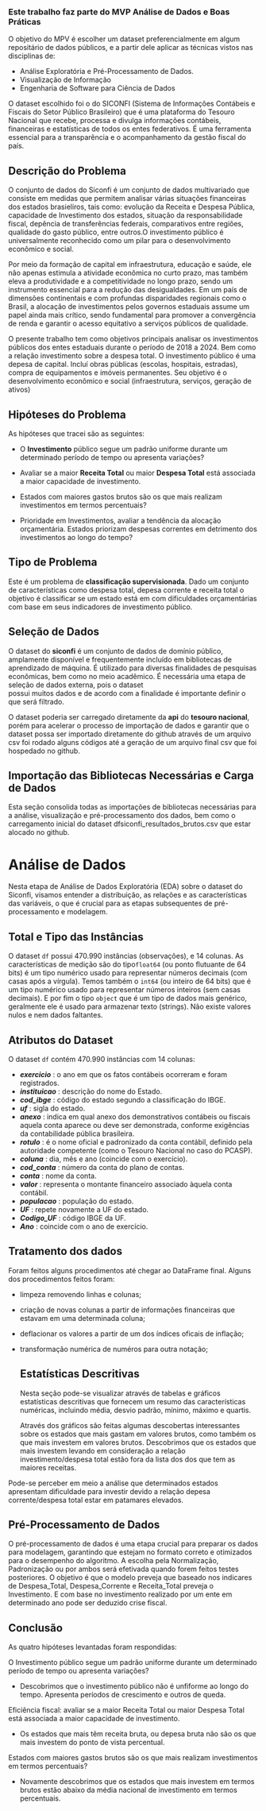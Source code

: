 ### Este trabalho faz parte do MVP Análise de Dados e Boas Práticas ###

  O objetivo do MPV é escolher um dataset preferencialmente em algum repositário de dados públicos, e a partir dele aplicar as técnicas vistos nas 
disciplinas de:
  - Análise Exploratória e Pré-Processamento de Dados.
  - Visualização de Informação
  - Engenharia de Software para Ciência de Dados

  O dataset escolhido foi o do SICONFI (Sistema de Informações Contábeis e Fiscais do Setor Público Brasileiro) que é uma plataforma do Tesouro 
Nacional que recebe, processa e divulga informações contábeis, financeiras e estatísticas de todos os entes federativos. É uma ferramenta essencial
para a transparência e o acompanhamento da gestão fiscal do país.

## Descrição do Problema

  O conjunto de dados do Siconfi é um conjunto de dados multivariado que consiste em medidas que permitem analisar várias situações financeiras dos 
estados brasieliros, tais como: evolução da Receita e Despesa Pública, capacidade de Investimento dos estados, situação da responsabilidade fiscal, 
depência de transferências federais, comparativos entre regiões, qualidade do gasto público, entre outros.O investimento público é universalmente 
reconhecido como um pilar para o desenvolvimento econômico e social. 

  Por meio da formação de capital em infraestrutura, educação e saúde, ele não apenas estimula a atividade econômica no curto prazo, mas também eleva 
a produtividade e a competitividade no longo prazo, sendo um instrumento essencial para a redução das desigualdades. Em um país de dimensões 
continentais e com profundas disparidades regionais como o Brasil, a alocação de investimentos pelos governos estaduais assume um papel ainda mais 
crítico, sendo fundamental para promover a convergência de renda e garantir o acesso equitativo a serviços públicos de qualidade.

  O presente trabalho tem como objetivos principais analisar os investimentos públicos dos entes estaduais durante o período de 2018 a 2024. Bem como a
relação investimento sobre a despesa total. O investimento público é uma depesa de capital. Incluí obras públicas (escolas, hospitais, estradas), compra 
de equipamentos e imóveis permanentes. Seu objetivo é o desenvolvimento econômico e social (infraestrutura, serviços, geração de ativos)

## Hipóteses do Problema

As hipóteses que tracei são as seguintes:

- O **Investimento** público segue um padrão uniforme durante um determinado período de tempo ou apresenta variações?

- Avaliar se a maior **Receita Total** ou maior **Despesa Total** está associada a maior capacidade de investimento.

-  Estados com maiores gastos brutos são os que mais realizam investimentos em termos percentuais?

- Prioridade em Investimentos, avaliar a tendência da alocação orçamentária. Estados priorizam despesas correntes em detrimento dos investimentos ao longo do tempo?


## Tipo de Problema

  Este é um problema de **classificação supervisionada**. Dado um conjunto de características como despesa total, depesa corrente e receita total o 
objetivo é classificar se um estado está em com dificuldades orçamentárias com base em seus indicadores de investimento público.

## Seleção de Dados

  O dataset do **siconfi** é um conjunto de dados de domínio público, amplamente disponível e frequentemente incluído em bibliotecas de aprendizado de máquina. 
É  utilizado para diversas finalidades de pesquisas econômicas, bem como no meio acadêmico. É necessária uma etapa de seleção de dados externa, pois o dataset  
possui muitos dados e de acordo com a finalidade é importante definir o que será filtrado.

  O dataset poderia ser carregado diretamente da **api** do **tesouro nacional**, porém para acelerar o processo de importação de dados e garantir que o dataset possa 
ser importado diretamente do github através de um arquivo csv foi rodado alguns códigos até a geração de um arquivo final csv que foi hospedado no github.


## Importação das Bibliotecas Necessárias e Carga de Dados

  Esta seção consolida todas as importações de bibliotecas necessárias para a análise, visualização e pré-processamento dos dados, bem como o carregamento inicial 
do dataset dfsiconfi_resultados_brutos.csv que estar alocado no github.

# Análise de Dados

Nesta etapa de Análise de Dados Exploratória (EDA) sobre o dataset do Siconfi, visamos entender a distribuição, as relações e as características das variáveis,
o que é crucial para as etapas subsequentes de pré-processamento e modelagem.

## Total e Tipo das Instâncias

O dataset `df` possui 470.990 instâncias (observações), e 14 colunas. As características de medição são do tipo`float64` (ou ponto flutuante de 64 bits) é um tipo 
numérico usado para representar números decimais (com casas após a vírgula). Temos também o `int64` (ou inteiro de 64 bits) que é um tipo numérico usado para 
representar números inteiros (sem casas decimais). E por fim o tipo `object` que é um tipo de dados mais genérico, geralmente ele é usado para armazenar texto (strings).
Não existe valores nulos e nem dados faltantes.

## Atributos do Dataset

O dataset `df` contém 470.990 instâncias com 14 colunas:

- ***exercicio*** : o ano em que os fatos contábeis ocorreram e foram registrados.
- ***instituicao*** : descrição do nome do Estado.
- ***cod_ibge*** : código do estado segundo a classificação do IBGE.
- ***uf*** : sigla do estado.
- ***anexo*** :  indica em qual anexo dos demonstrativos contábeis ou fiscais aquela conta aparece ou deve ser demonstrada, conforme exigências da contabilidade pública brasileira.
- ***rotulo*** : é o nome oficial e padronizado da conta contábil, definido pela autoridade competente (como o Tesouro Nacional no caso do PCASP).
- ***coluna*** : dia, mês e ano (coincide com o exercício).
- ***cod_conta*** : número da conta do plano de contas.
- ***conta*** : nome da conta.
- ***valor*** : representa o montante financeiro associado àquela conta contábil.
- ***populacao*** : população do estado.
- ***UF*** : repete novamente a UF do estado.
- ***Codigo_UF*** : código IBGE da UF.
- ***Ano*** : coincide com o ano de exercício.

## Tratamento dos dados

  Foram feitos alguns procedimentos até chegar ao DataFrame final. Alguns dos procedimentos feitos foram:
- limpeza removendo linhas e colunas;
- criação de novas colunas a partir de informações financeiras que estavam em uma determinada coluna;
- deflacionar os valores a partir de um dos índices oficais de inflação;
- transformação numérica de numéros para outra notação;

  ## Estatísticas Descritivas

  Nesta seção pode-se visualizar através de tabelas e gráficos estatísticas descritivas que fornecem um resumo das características numéricas, incluindo média, desvio padrão,
mínimo, máximo e quartis.

  Através dos gráficos são feitas algumas descobertas interessantes sobre os estados que mais gastam em valores brutos, como também os que mais investem em valores brutos.
Descobrimos que os estados que mais investem levando em consideração a relação investimento/despesa total estão fora da lista dos dos que tem as maiores receitas.

Pode-se perceber em meio a análise que determinados estados apresentam dificuldade para investir devido a relação depesa corrente/despesa total estar em patamares elevados.

## Pré-Processamento de Dados

  O pré-processamento de dados é uma etapa crucial para preparar os dados para modelagem, garantindo que estejam no formato correto e otimizados para o desempenho do
algoritmo. A escolha pela Normalização, Padronização ou por ambos será efetivada quando forem feitos testes posteriores. O objetivo é que o modelo preveja que baseado 
nos indicares de Despesa_Total, Despesa_Corrente e Receita_Total preveja o Investimento. E com base no investimento realizado por um ente em determinado ano pode ser
deduzido crise fiscal.

## Conclusão

As quatro hipóteses levantadas foram respondidas:

O Investimento público segue um padrão uniforme durante um determinado período de tempo ou apresenta variações?
- Descobrimos que o investimento público não é unfiforme ao longo do tempo. Apresenta períodos de crescimento e outros de queda.

Eficiência fiscal: avaliar se a maior Receita Total ou maior Despesa Total está associada a maior capacidade de investimento.
- Os estados que mais têm receita bruta, ou depesa bruta não são os que mais investem do ponto de vista percentual.

Estados com maiores gastos brutos são os que mais realizam investimentos em termos percentuais?
- Novamente descobrimos que os estados que mais investem em termos brutos estão abaixo da média nacional de investimento em termos percentuais.

